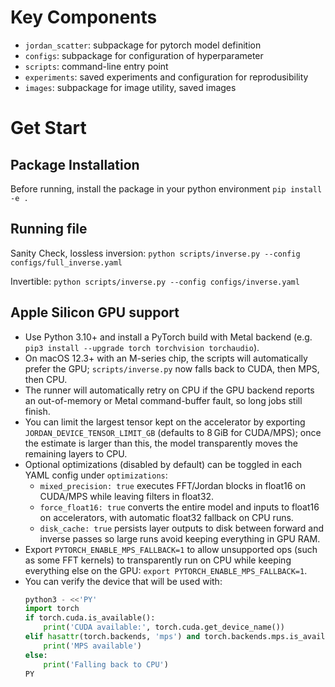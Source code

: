 # Key Components
- `jordan_scatter`: subpackage for pytorch model definition
- `configs`: subpackage for configuration of hyperparameter
- `scripts`: command-line entry point
- `experiments`: saved experiments and configuration for reprodusibility
- `images`: subpackage for image utility, saved images
# Get Start

## Package Installation
Before running, install the package in your python environment `pip install -e .`

## Running file
Sanity Check, lossless inversion: `python scripts/inverse.py --config configs/full_inverse.yaml`

Invertible: `python scripts/inverse.py --config configs/inverse.yaml`

## Apple Silicon GPU support

- Use Python 3.10+ and install a PyTorch build with Metal backend (e.g. `pip3 install --upgrade torch torchvision torchaudio`).
- On macOS 12.3+ with an M-series chip, the scripts will automatically prefer the GPU; `scripts/inverse.py` now falls back to CUDA, then MPS, then CPU.
- The runner will automatically retry on CPU if the GPU backend reports an out-of-memory or Metal command-buffer fault, so long jobs still finish.
- You can limit the largest tensor kept on the accelerator by exporting `JORDAN_DEVICE_TENSOR_LIMIT_GB` (defaults to 8 GiB for CUDA/MPS); once the estimate is larger than this, the model transparently moves the remaining layers to CPU.
- Optional optimizations (disabled by default) can be toggled in each YAML config under `optimizations`:
  - `mixed_precision: true` executes FFT/Jordan blocks in float16 on CUDA/MPS while leaving filters in float32.
  - `force_float16: true` converts the entire model and inputs to float16 on accelerators, with automatic float32 fallback on CPU runs.
  - `disk_cache: true` persists layer outputs to disk between forward and inverse passes so large runs avoid keeping everything in GPU RAM.
- Export `PYTORCH_ENABLE_MPS_FALLBACK=1` to allow unsupported ops (such as some FFT kernels) to transparently run on CPU while keeping everything else on the GPU: `export PYTORCH_ENABLE_MPS_FALLBACK=1`.
- You can verify the device that will be used with:
  ```python
  python3 - <<'PY'
  import torch
  if torch.cuda.is_available():
      print('CUDA available:', torch.cuda.get_device_name())
  elif hasattr(torch.backends, 'mps') and torch.backends.mps.is_available():
      print('MPS available')
  else:
      print('Falling back to CPU')
  PY
  ```
